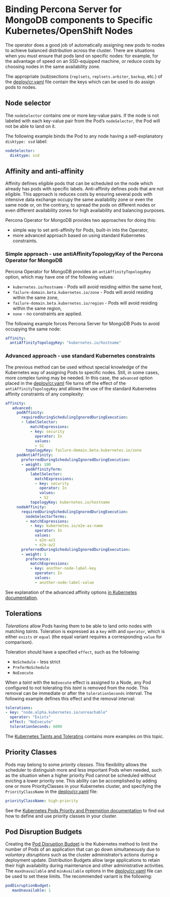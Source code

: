 # Binding Percona Server for MongoDB components to Specific Kubernetes/OpenShift Nodes

The operator does a good job of automatically assigning new pods to nodes to
achieve balanced distribution across the cluster. There are situations when you
must ensure that pods land on specific nodes: for example, for the advantage of
speed on an SSD-equipped machine, or reduce costs by choosing nodes in the same
availability zone.

The appropriate (sub)sections (`replsets`, `replsets.arbiter`, `backup`, etc.)
of the [deploy/cr.yaml](https://github.com/percona/percona-server-mongodb-operator/blob/main/deploy/cr.yaml)
file contain the keys which can be used to do assign pods to nodes.

## Node selector

The `nodeSelector` contains one or more key-value pairs. If the node is not
labeled with each key-value pair from the Pod’s `nodeSelector`, the Pod will not
be able to land on it.

The following example binds the Pod to any node having a self-explanatory
`disktype: ssd` label:

```yaml
nodeSelector:
  disktype: ssd
```

## Affinity and anti-affinity

Affinity defines eligible pods that can be scheduled on the node which already
has pods with specific labels. Anti-affinity defines pods that are not eligible.
This approach is reduces costs by ensuring several pods with intensive data
exchange  occupy the same availability zone or even the same node or, on the
contrary, to spread the pods on different nodes or even different availability
zones for high availability and balancing purposes.

Percona Operator for MongoDB provides two approaches for doing this:

* simple way to set anti-affinity for Pods, built-in into the Operator,
* more advanced approach based on using standard Kubernetes
    constraints.

### Simple approach - use antiAffinityTopologyKey of the Percona Operator for MongoDB

Percona Operator for MongoDB provides an `antiAffinityTopologyKey` option, which
may have one of the following values:

* `kubernetes.io/hostname` - Pods will avoid residing within the same host,
* `failure-domain.beta.kubernetes.io/zone` - Pods will avoid residing within the
    same zone,
* `failure-domain.beta.kubernetes.io/region` - Pods will avoid residing within
    the same region,
* `none` - no constraints are applied.

The following example forces Percona Server for MongoDB Pods to avoid occupying
the same node:

```yaml
affinity:
  antiAffinityTopologyKey: "kubernetes.io/hostname"
```

### Advanced approach - use standard Kubernetes constraints

The previous method can be used without special knowledge of the Kubernetes way
of assigning Pods to specific nodes. Still, in some cases, more complex
tuning may be needed. In this case, the `advanced` option placed in the
[deploy/cr.yaml](https://github.com/percona/percona-server-mongodb-operator/blob/main/deploy/cr.yaml)
file turns off the effect of the `antiAffinityTopologyKey` and allows
the use of the standard Kubernetes affinity constraints of any complexity:

```yaml
affinity:
   advanced:
     podAffinity:
       requiredDuringSchedulingIgnoredDuringExecution:
       - labelSelector:
           matchExpressions:
           - key: security
             operator: In
             values:
             - S1
         topologyKey: failure-domain.beta.kubernetes.io/zone
     podAntiAffinity:
       preferredDuringSchedulingIgnoredDuringExecution:
       - weight: 100
         podAffinityTerm:
           labelSelector:
             matchExpressions:
             - key: security
               operator: In
               values:
               - S2
           topologyKey: kubernetes.io/hostname
     nodeAffinity:
       requiredDuringSchedulingIgnoredDuringExecution:
         nodeSelectorTerms:
         - matchExpressions:
           - key: kubernetes.io/e2e-az-name
             operator: In
             values:
             - e2e-az1
             - e2e-az2
       preferredDuringSchedulingIgnoredDuringExecution:
       - weight: 1
         preference:
           matchExpressions:
           - key: another-node-label-key
             operator: In
             values:
             - another-node-label-value
```

See explanation of the advanced affinity options [in Kubernetes
documentation](https://kubernetes.io/docs/concepts/configuration/assign-pod-node/#inter-pod-affinity-and-anti-affinity-beta-feature).

## Tolerations

*Tolerations* allow Pods having them to be able to land onto nodes with matching
*taints*. Toleration is expressed as a `key` with and `operator`, which is
either `exists` or `equal` (the equal variant requires a corresponding `value`
for comparison).

Toleration should have a specified `effect`, such as the following:

* `NoSchedule` -  less strict
* `PreferNoSchedule`
* `NoExecute`

When a *taint* with the `NoExecute` effect is assigned to a Node, any Pod
configured to not tolerating this *taint* is removed from the node. This removal
can be immediate or after the `tolerationSeconds` interval. The following
example defines this effect and the removal interval:

```yaml
tolerations:
- key: "node.alpha.kubernetes.io/unreachable"
  operator: "Exists"
  effect: "NoExecute"
  tolerationSeconds: 6000
```

The [Kubernetes Taints and Toleratins](https://kubernetes.io/docs/concepts/configuration/taint-and-toleration/)
contains more examples on this topic.

## Priority Classes

Pods may belong to some *priority classes*. This flexibility allows the
scheduler to distinguish more and less important Pods when needed, such as the
situation when a higher priority Pod cannot be scheduled without evicting a
lower priority one. This ability can be accomplished by adding one or more
PriorityClasses in your Kubernetes cluster, and specifying the
`PriorityClassName` in the [deploy/cr.yaml](https://github.com/percona/percona-server-mongodb-operator/blob/main/deploy/cr.yaml)
file:

```yaml
priorityClassName: high-priority
```

See the [Kubernetes Pods Priority and Preemption documentation](https://kubernetes.io/docs/concepts/configuration/pod-priority-preemption)
to find out how to define and use priority classes in your cluster.

## Pod Disruption Budgets

Creating the [Pod Disruption Budget](https://kubernetes.io/docs/concepts/workloads/pods/disruptions/)
is the Kubernetes method to limit the number of Pods of an application that can
go down simultaneously due to  *voluntary disruptions* such as the cluster
administrator’s actions during a deployment update. Distribution Budgets allow
large applications to retain their high availability during maintenance and
other administrative activities. The `maxUnavailable` and `minAvailable` options
in the [deploy/cr.yaml](https://github.com/percona/percona-server-mongodb-operator/blob/main/deploy/cr.yaml)
file can be used to set these limits. The recommended variant is the following:

```yaml
podDisruptionBudget:
   maxUnavailable: 1
```
